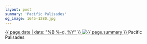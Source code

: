 ```yaml
---
layout: post
summary: 'Pacific Palisades'
og_image: 1645-1280.jpg
---
```


<p>
 <time>
  <a href="/1645">
   {{ page.date | date: "%B %-d, %Y" }}
  </a>
 </time>
 <a href="/1645">
  <img alt="{{ page.summary }}" sizes="(min-width: 700px) 50vw, calc(100vw - 2rem)" src="{{ site.assets_url }}/1645-640.jpg" srcset="{{ site.assets_url }}/1645-320.jpg 320w, {{ site.assets_url }}/1645-640.jpg 640w, {{ site.assets_url }}/1645-960.jpg 960w, {{ site.assets_url }}/1645-1280.jpg 1280w"/>
 </a>
 <span>
  Pacific Palisades
 </span>
</p>
